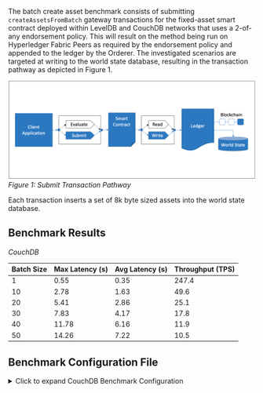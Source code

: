 The batch create asset benchmark consists of submitting `createAssetsFromBatch` gateway transactions for the fixed-asset smart contract deployed within LevelDB and CouchDB networks that uses a 2-of-any endorsement policy. This will result on the method being run on Hyperledger Fabric Peers as required by the endorsement policy and appended to the ledger by the Orderer. The investigated scenarios are targeted at writing to the world state database, resulting in the transaction pathway as depicted in Figure 1.

![submit contract batch create pathway](../../../../../diagrams/TransactionRoute_Submit.png)*Figure 1: Submit Transaction Pathway*

Each transaction inserts a set of 8k byte sized assets into the world state database.

## Benchmark Results
*CouchDB*

| Batch Size | Max Latency (s) | Avg Latency (s) | Throughput (TPS) |
| ---------- | --------------- | --------------- | ---------------- |
|1		|0.55		|0.35	|247.4 |
|10		|2.78		|1.63	|49.6  |
|20		|5.41		|2.86	|25.1  |
|30		|7.83		|4.17	|17.8  |
|40		|11.78		|6.16	|11.9  |
|50		|14.26		|7.22	|10.5  |

## Benchmark Configuration File

<details>
  <summary>Click to expand CouchDB Benchmark Configuration</summary>
  
```
workers:
  type: local
  number: 5
rounds:
  - label: create-asset-batch-20-8000-fixed-tps
    description: >-
      Test a submitTransaction() Gateway method against the Go `fixed-asset`
      Smart Contract method named `createAssetsFromBatch`, which inserts a batch
      of 20 assets of size 8k bytes into the World State database at a fixed
      TPS.
    chaincodeID: fixed-asset
    txDuration: 300
    rateControl:
      type: fixed-rate
      opts:
        tps: 5
    arguments:
      chaincodeID: fixed-asset
      bytesize: 8000
      batchsize: 20
    callback: benchmarks/api/fabric/lib/batch-create-asset.js
  - label: create-asset-batch-1-8000
    description: >-
      Test a submitTransaction() Gateway method against the Go `fixed-asset`
      Smart Contract method named `createAssetsFromBatch`, which inserts a batch
      of 1 assets of size 8k bytes into the World State database.
    chaincodeID: fixed-asset
    txDuration: 300
    rateControl:
      type: fixed-backlog
      opts:
        unfinished_per_client: 25
    arguments:
      chaincodeID: fixed-asset
      bytesize: 8000
      batchsize: 1
    callback: benchmarks/api/fabric/lib/batch-create-asset.js
  - label: create-asset-batch-10-8000
    description: >-
      Test a submitTransaction() Gateway method against the Go `fixed-asset`
      Smart Contract method named `createAssetsFromBatch`, which inserts a batch
      of 10 assets of size 8k bytes into the World State database.
    chaincodeID: fixed-asset
    txDuration: 300
    rateControl:
      type: fixed-backlog
      opts:
        unfinished_per_client: 25
    arguments:
      chaincodeID: fixed-asset
      bytesize: 8000
      batchsize: 10
    callback: benchmarks/api/fabric/lib/batch-create-asset.js
  - label: create-asset-batch-20-8000
    description: >-
      Test a submitTransaction() Gateway method against the Go `fixed-asset`
      Smart Contract method named `createAssetsFromBatch`, which inserts a batch
      of 20 assets of size 8k bytes into the World State database.
    chaincodeID: fixed-asset
    txDuration: 300
    rateControl:
      type: fixed-backlog
      opts:
        unfinished_per_client: 25
    arguments:
      chaincodeID: fixed-asset
      bytesize: 8000
      batchsize: 20
    callback: benchmarks/api/fabric/lib/batch-create-asset.js
  - label: create-asset-batch-30-8000
    description: >-
      Test a submitTransaction() Gateway method against the Go `fixed-asset`
      Smart Contract method named `createAssetsFromBatch`, which inserts a batch
      of 30 assets of size 8k bytes into the World State database.
    chaincodeID: fixed-asset
    txDuration: 300
    rateControl:
      type: fixed-backlog
      opts:
        unfinished_per_client: 25
    arguments:
      chaincodeID: fixed-asset
      bytesize: 8000
      batchsize: 30
    callback: benchmarks/api/fabric/lib/batch-create-asset.js
  - label: create-asset-batch-40-8000
    description: >-
      Test a submitTransaction() Gateway method against the Go `fixed-asset`
      Smart Contract method named `createAssetsFromBatch`, which inserts a batch
      of 40 assets of size 8k bytes into the World State database.
    chaincodeID: fixed-asset
    txDuration: 300
    rateControl:
      type: fixed-backlog
      opts:
        unfinished_per_client: 25
    arguments:
      chaincodeID: fixed-asset
      bytesize: 8000
      batchsize: 40
    callback: benchmarks/api/fabric/lib/batch-create-asset.js
  - label: create-asset-batch-50-8000
    description: >-
      Test a submitTransaction() Gateway method against the Go `fixed-asset`
      Smart Contract method named `createAssetsFromBatch`, which inserts a batch
      of 50 assets of size 8k bytes into the World State database.
    chaincodeID: fixed-asset
    txDuration: 300
    rateControl:
      type: fixed-backlog
      opts:
        unfinished_per_client: 25
    arguments:
      chaincodeID: fixed-asset
      bytesize: 8000
      batchsize: 50
    callback: benchmarks/api/fabric/lib/batch-create-asset.js
```
</details>